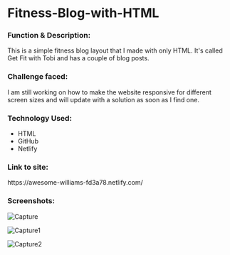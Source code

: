 # Fitness-Blog-with-HTML

<h3>Function & Description:</h3>
This is a simple fitness blog layout that I made with only HTML. It's called Get Fit with Tobi and has a couple of blog posts.

<h3>Challenge faced:</h3>
I am still working on how to make the website responsive for different screen sizes and will update with a solution as soon as I find one.

<h3>Technology Used:</h3>

- HTML
- GitHub 
- Netlify

<h3>Link to site:</h3>
https://awesome-williams-fd3a78.netlify.com/

<h3>Screenshots:</h3>

![Capture](https://user-images.githubusercontent.com/40691059/77849324-c1f6ea00-71c2-11ea-9187-1bd2aa96ea8b.PNG)

![Capture1](https://user-images.githubusercontent.com/40691059/77849333-d1763300-71c2-11ea-929d-5de28fe81022.PNG)

![Capture2](https://user-images.githubusercontent.com/40691059/77849334-d3d88d00-71c2-11ea-93e7-d8dc63ff5f3b.PNG)



